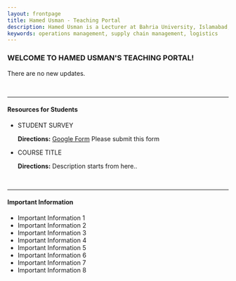 ```yaml
---
layout: frontpage
title: Hamed Usman - Teaching Portal
description: Hamed Usman is a Lecturer at Bahria University, Islamabad, Pakistan. 
keywords: operations management, supply chain management, logistics
---
```


<h3>WELCOME TO HAMED USMAN'S TEACHING PORTAL!</h3>
<p>There are no new updates.</p>

<br/>

---

<h4>Resources for Students</h4>
<ul>
<li>STUDENT SURVEY</li>
<div class="summary"><p><strong>Directions:</strong> <a href="https://www.google.com">Google Form</a> Please submit this form</p></div>

<li>COURSE TITLE</li>
<div class="summary"><p><strong>Directions:</strong> Description starts from here..</p></div>
</ul>

<br/>

---

<h4>Important Information</h4>
<ul>
<li>Important Information 1</li>
<li>Important Information 2</li>
<li>Important Information 3</li>
<li>Important Information 4</li>
<li>Important Information 5</li>
<li>Important Information 6</li>
<li>Important Information 7</li>
<li>Important Information 8</li>
</ul>
